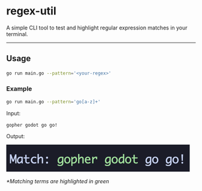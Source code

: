 # regex-util

A simple CLI tool to test and highlight regular expression matches in your terminal.

---

## Usage

```bash
go run main.go --pattern='<your-regex>'
```

### Example

```bash
go run main.go --pattern='go[a-z]+'
```

Input:

```
gopher godot go go!
```

Output:

![Regex match demo](example/example.png)

_\*Matching terms are highlighted in green_
